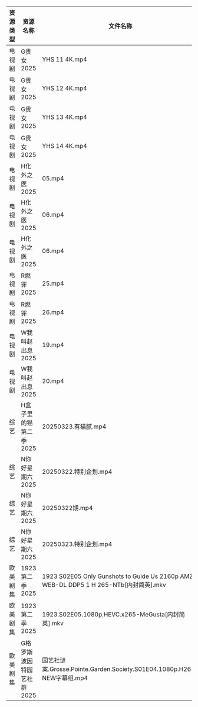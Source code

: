 | 资源类型 | 资源名称            | 文件名称                                                                               | 分享链接                                 | 更新时间                |
| ---- | --------------- | ---------------------------------------------------------------------------------- | ------------------------------------ | ------------------- |
| 电视剧  | G贵女2025         | YHS 11 4K.mp4                                                                      | https://www.alipan.com/s/PmfiWbhbqWJ | 2025-03-23 00:05:40 |
| 电视剧  | G贵女2025         | YHS 12 4K.mp4                                                                      | https://www.alipan.com/s/PmfiWbhbqWJ | 2025-03-23 08:05:42 |
| 电视剧  | G贵女2025         | YHS 13 4K.mp4                                                                      | https://www.alipan.com/s/PmfiWbhbqWJ | 2025-03-23 20:05:41 |
| 电视剧  | G贵女2025         | YHS 14 4K.mp4                                                                      | https://www.alipan.com/s/PmfiWbhbqWJ | 2025-03-23 20:05:41 |
| 电视剧  | H化外之医2025       | 05.mp4                                                                             | https://www.alipan.com/s/wjvT5FZLoJf | 2025-03-23 00:05:45 |
| 电视剧  | H化外之医2025       | 06.mp4                                                                             | https://pan.quark.cn/s/5e35f6a2b34c  | 2025-03-23 01:22:49 |
| 电视剧  | H化外之医2025       | 06.mp4                                                                             | https://www.alipan.com/s/wjvT5FZLoJf | 2025-03-23 08:05:46 |
| 电视剧  | R燃罪2025         | 25.mp4                                                                             | https://www.alipan.com/s/R1VTj12mT2c | 2025-03-23 20:07:00 |
| 电视剧  | R燃罪2025         | 26.mp4                                                                             | https://www.alipan.com/s/R1VTj12mT2c | 2025-03-23 20:07:00 |
| 电视剧  | W我叫赵出息2025      | 19.mp4                                                                             | https://www.alipan.com/s/eJE8EhtETs6 | 2025-03-23 19:07:18 |
| 电视剧  | W我叫赵出息2025      | 20.mp4                                                                             | https://www.alipan.com/s/eJE8EhtETs6 | 2025-03-23 19:07:18 |
| 综艺   | H盒子里的猫第二季2025   | 20250323.有猫腻.mp4                                                                   | https://www.alipan.com/s/W6PdmWUu7Wr | 2025-03-23 14:08:41 |
| 综艺   | N你好星期六2025      | 20250322.特别企划.mp4                                                                  | https://www.alipan.com/s/nvuMvPrHLGa | 2025-03-23 14:09:05 |
| 综艺   | N你好星期六2025      | 20250322期.mp4                                                                      | https://www.alipan.com/s/nvuMvPrHLGa | 2025-03-23 00:08:50 |
| 综艺   | N你好星期六2025      | 20250323.特别企划.mp4                                                                  | https://www.alipan.com/s/nvuMvPrHLGa | 2025-03-23 18:08:55 |
| 欧美剧集 | 1923第二季2025     | 1923 S02E05 Only Gunshots to Guide Us 2160p AMZN WEB-DL DDP5 1 H 265-NTb[内封简英].mkv | https://pan.quark.cn/s/8367dde325d9  | 2025-03-23 16:20:17 |
| 欧美剧集 | 1923第二季2025     | 1923.S02E05.1080p.HEVC.x265-MeGusta[内封简英].mkv                                      | https://pan.quark.cn/s/8367dde325d9  | 2025-03-23 16:20:14 |
| 欧美剧集 | G格罗斯波因特园艺社群2025 | 园艺社谜案.Grosse.Pointe.Garden.Society.S01E04.1080p.H265-NEW字幕组.mp4                    | https://pan.quark.cn/s/9b9b6a68a5a2  | 2025-03-23 21:22:20 |
